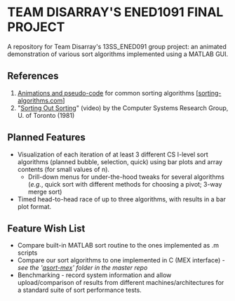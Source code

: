 TEAM DISARRAY'S ENED1091 FINAL PROJECT
========================================

A repository for Team Disarray's 13SS\_ENED091 group project: an animated demonstration of various sort algorithms implemented using a MATLAB GUI.

References
----------
1. [Animations and pseudo-code](http://www.sorting-algorithms.com) for common sorting algorithms [[sorting-algorithms.com](sorting-algorithms.com)]
2. "[Sorting Out Sorting](http://youtu.be/SJwEwA5gOkM)" (video) by the Computer Systems Research Group, U. of Toronto (1981)

Planned Features
----------------
* Visualization of each iteration of at least 3 different CS I-level sort algorithms (planned bubble, selection, quick) using bar plots and array contents (for small values of n).
  * Drill-down menus for under-the-hood tweaks for several algorithms (<em>e.g.</em>, quick sort with different methods for choosing a pivot; 3-way merge sort)
* Timed head-to-head race of up to three algorithms, with results in a bar plot format.


Feature Wish List
-----------------
* Compare built-in MATLAB sort routine to the ones implemented as .m scripts
* Compare our sort algorithms to one implemented in C (MEX interface) - _see the '[qsort-mex](https://github.com/ernstki/ENED1091TeamDisarray/tree/master/qsort-mex)' folder in the master repo_
* Benchmarking - record system information and allow upload/comparison of results from different machines/architectures for a standard suite of sort performance tests.
